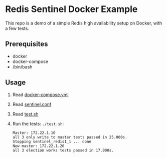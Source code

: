 # Redis Sentinel Docker Example

This repo is a demo of a simple Redis high availability setup on Docker,
with a few tests.

## Prerequisites

* docker
* docker-compose
* /bin/bash

## Usage

1. Read [docker-compose.yml](./docker-compose.yml)
1. Read [sentinel.conf](./sentinel.conf)
1. Read [test.sh](./test.sh)
1. Run the tests: `./test.sh`:

    ```
    Master: 172.22.1.10
    all 3 only write to master tests passed in 25.000s.
    Stopping sentinel_redis1_1 ... done
    New master: 172.22.1.20
    all 3 election works tests passed in 17.000s.
    ```
